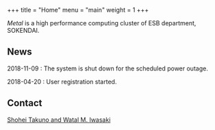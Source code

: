 +++
title = "Home"
menu = "main"
weight = 1
+++

*Metal* is a high performance computing cluster of ESB department, SOKENDAI.

## News

2018-11-09
: The system is shut down for the scheduled power outage.

2018-04-20
: User registration started.


## Contact

[Shohei Takuno and Watal M. Iwasaki](mailto:takuno_shohei@soken.ac.jp?subject=[metal-sokendai]&cc=iwasakiwt@soken.ac.jp)
